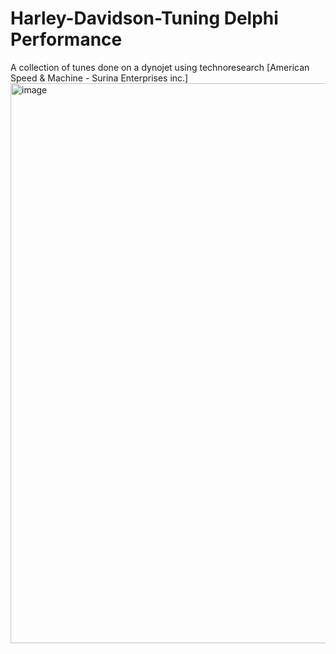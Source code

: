 # Harley-Davidson-Tuning Delphi Performance
 A collection of tunes done on a dynojet using technoresearch [American Speed & Machine - Surina Enterprises inc.]
 <img width="896" alt="image" src="https://github.com/user-attachments/assets/f7e14c25-96a8-4235-a8f1-12b65d797582" />

